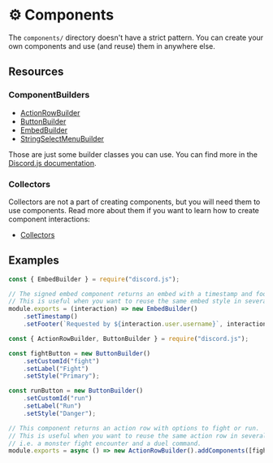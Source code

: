# ⚙️ Components
The `components/` directory doesn't have a strict pattern. You can create your own components and use (and reuse) them in anywhere else.

## Resources
### ComponentBuilders
- [ActionRowBuilder](https://old.discordjs.dev/#/docs/discord.js/main/class/ActionRowBuilder)
- [ButtonBuilder](https://old.discordjs.dev/#/docs/discord.js/14.11.0/class/ButtonBuilder)
- [EmbedBuilder](https://old.discordjs.dev/#/docs/discord.js/14.11.0/class/EmbedBuilder)
- [StringSelectMenuBuilder](https://old.discordjs.dev/#/docs/discord.js/14.11.0/class/StringSelectMenuBuilder)

Those are just some builder classes you can use. You can find more in the [Discord.js documentation](https://old.discordjs.dev/#/docs/discord.js/main/general/welcome).
### Collectors
Collectors are not a part of creating components, but you will need them to use components. Read more about them if you want to learn how to create component interactions:

- [Collectors](https://discordjs.guide/popular-topics/collectors.html)

## Examples
```js
const { EmbedBuilder } = require("discord.js");

// The signed embed component returns an embed with a timestamp and footer.
// This is useful when you want to reuse the same embed style in several commands.
module.exports = (interaction) => new EmbedBuilder()
    .setTimestamp()
    .setFooter(`Requested by ${interaction.user.username}`, interaction.user.displayAvatarURL({ dynamic: true }))
```
```js
const { ActionRowBuilder, ButtonBuilder } = require("discord.js");

const fightButton = new ButtonBuilder()
    .setCustomId("fight")
    .setLabel("Fight")
    .setStyle("Primary");

const runButton = new ButtonBuilder()
    .setCustomId("run")
    .setLabel("Run")
    .setStyle("Danger");

// This component returns an action row with options to fight or run.
// This is useful when you want to reuse the same action row in several commands.
// i.e. a monster fight encounter and a duel command.
module.exports = async () => new ActionRowBuilder().addComponents([fightButton, runButton]);
```
